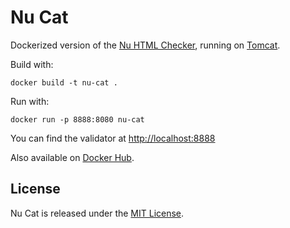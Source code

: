 # Nu Cat

Dockerized version of the [Nu HTML Checker](https://github.com/validator/validator), running on [Tomcat](https://hub.docker.com/_/tomcat/).

Build with:

```
docker build -t nu-cat .
```

Run with:

```
docker run -p 8888:8080 nu-cat
```

You can find the validator at [http://localhost:8888](http://localhost:8888)

Also available on [Docker Hub](https://hub.docker.com/r/sitevalidator/nu-cat/).

## License

Nu Cat is released under the [MIT License](http://www.opensource.org/licenses/MIT).
